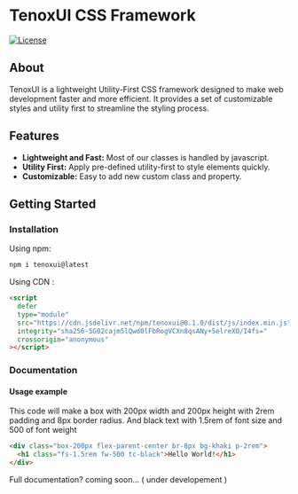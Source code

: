 # TenoxUI CSS Framework

[![License](https://img.shields.io/badge/License-MIT-blue.svg)](https://opensource.org/licenses/MIT)

## About

TenoxUI is a lightweight Utility-First CSS framework designed to make web development faster and more efficient. It provides a set of customizable styles and utility first to streamline the styling process.

## Features

- **Lightweight and Fast:** Most of our classes is handled by javascript.
- **Utility First:** Apply pre-defined utility-first to style elements quickly.
- **Customizable:** Easy to add new custom class and property.

## Getting Started

### Installation

Using npm:

```bash
npm i tenoxui@latest
```

Using CDN :

```html
<script
  defer
  type="module"
  src="https://cdn.jsdelivr.net/npm/tenoxui@0.1.0/dist/js/index.min.js"
  integrity="sha256-5G02cajm5lQwd0lFbRogVCXn8qsANy+5elreXO/I4fs="
  crossorigin="anonymous"
></script>
```

### Documentation

#### Usage example

This code will make a box with 200px width and 200px height with 2rem padding and 8px border radius. And black text with 1.5rem of font size and 500 of font weight

```html
<div class="box-200px flex-parent-center br-8px bg-khaki p-2rem">
  <h1 class="fs-1.5rem fw-500 tc-black">Hello World!</h1>
</div>
```

Full documentation? coming soon... ( under developement )
